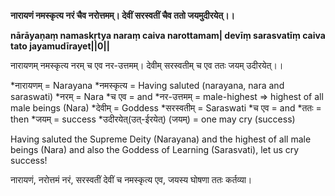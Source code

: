 **नारायणं नमस्कृत्य नरं चैव नरोत्तमम्। देवीं सरस्वतीं चैव ततो जयमुदीरयेत्।।**
 
**nārāyaṇaṃ namaskṛtya naraṃ caiva narottamam| devīṃ sarasvatīṃ caiva tato jayamudīrayet||0||**
 
नारायणम् नमस्कृत्य नरम् च एव नर-उत्तमम्। देवीम् सरस्वतीम् च एव ततः जयम् उदीरयेत्।।

*नारायणम् = Narayana
*नमस्कृत्य = Having saluted (narayana, nara and saraswati)
*नरम् = Nara
*च एव = and
*नर-उत्तमम् = male-highest => highest of all male beings (Nara)
*देवीम् = Goddess
*सरस्वतीम् = Saraswati
*च एव = and
*ततः = then
*जयम् = success
*उदीरयेत्(उत्-ईरयेत्) (जयम्) = one may cry (success)

Having saluted the Supreme Deity (Narayana) and the highest of all male beings (Nara) and also the Goddess of Learning (Sarasvati), let us cry success!
 
नारायणं, नरोत्तमं नरं, सरस्वतीं देवीं च नमस्कृत्य एव, जयस्य घोषणा ततः कर्तव्या।

